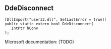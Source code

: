 ## DdeDisconnect

```
[DllImport("user32.dll", SetLastError = true)]
public static extern bool DdeDisconnect(
   IntPtr hConv
);
```

Microsoft documentation: (TODO)
